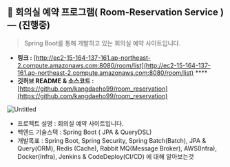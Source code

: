 <!-- # room_reservation
Spring Boot를 통해 회의실 예약 사이트입니다. -->

## **🤝 회의실 예약 프로그램( Room-Reservation Service )   — (진행중)**
> Spring Boot를 통해 개발하고 있는 회의실 예약 사이트입니다.

- **링크 :** [http://ec2-15-164-137-161.ap-northeast-2.compute.amazonaws.com:8080/room/list](http://ec2-15-164-137-161.ap-northeast-2.compute.amazonaws.com:8080/room/list)  ****
- **깃허브 README & 소스코드 :**    
    [https://github.com/kangdaeho99/room_reservation](https://github.com/kangdaeho99/room_reservation)
    
![Untitled](https://user-images.githubusercontent.com/48047377/236640580-e7d8149a-ec1d-4a7c-be5e-9ae6b03ce141.png)



- 프로젝트 설명 : 회의실 예약 사이트입니다.
- 백엔드 기술스택 : Spring Boot ( JPA & QueryDSL)
- 개발목표 : Spring Boot, Spring Security, Spring Batch(Batch), JPA & Query(ORM), Redis (Cache), Rabbit MQ(Message Broker), AWS(Infra), Docker(Infra), Jenkins & CodeDeploy(CI/CD) 에 대해 알아보는것

